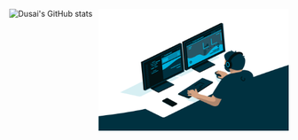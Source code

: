 ![Dusai's GitHub stats](https://github-readme-stats.vercel.app/api?username=stacklens)
<img align="right" alt="GIF" src="https://raw.githubusercontent.com/Charmve/Charmve/master/OctoCharmve/code.gif" width="343" height="220" title="Do what you like, and do it best!"> &nbsp;&nbsp;&nbsp;&nbsp;
